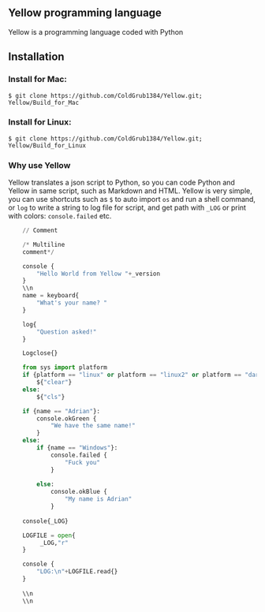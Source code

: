 ## Yellow programming language

Yellow is a programming language coded with Python


## Installation

### Install for Mac:<br/>
`$ git clone https://github.com/ColdGrub1384/Yellow.git; Yellow/Build_for_Mac`
<br/>

### Install for Linux:<br/>
`$ git clone https://github.com/ColdGrub1384/Yellow.git; Yellow/Build_for_Linux`

### Why use Yellow

Yellow translates a json script to Python, so you can code Python and Yellow in same script, such as Markdown and HTML.
Yellow is very simple, you can use shortcuts such as ```$``` to auto import ```os``` and run a shell command, or ```log``` to write a string to log file for script, and get path with ```_LOG``` or print with colors: ```console.failed``` etc. <br/>

```python
    // Comment

    /* Multiline
    comment*/

    console {
        "Hello World from Yellow "+_version
    }
    \\n
    name = keyboard{
        "What's your name? "
    }

    log{
        "Question asked!"
    }

    Logclose{}

    from sys import platform
    if {platform == "linux" or platform == "linux2" or platform == "darwin"}
        ${"clear"}
    else:
        ${"cls"}

    if {name == "Adrian"}:
        console.okGreen {
            "We have the same name!"
        }
    else:
        if {name == "Windows"}:
            console.failed {
                "Fuck you"
            }
        
        else:
            console.okBlue {
                "My name is Adrian"
            }
 
    console{_LOG}

    LOGFILE = open{
         _LOG,"r"
    }

    console {
        "LOG:\n"+LOGFILE.read{}
    }
    
    \\n
    \\n
    
```
